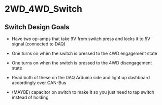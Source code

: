 # 2WD_4WD_Switch

## Switch Design Goals

* Have two op-amps that take 9V from switch press and locks it to 5V signal (connected to DAQ)
* One turns on when the switch is pressed to the 4WD engagement state
* One turns on when the switch is pressed to the 4WD disengagement state
* Read both of these on the DAQ Arduino side and light up dashboard accordingly over CAN-Bus
  
* (MAYBE) capacitor on switch to make it so you just need to tap switch instead of holding
